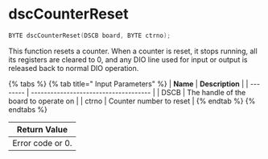 # dscCounterReset

```c
BYTE dscCounterReset(DSCB board, BYTE ctrno);
```

This function resets a counter. When a counter is reset, it stops running, all its registers are cleared to 0, and any DIO line used for input or output is released back to normal DIO operation.

{% tabs %}
{% tab title=" Input Parameters" %}
| **Name** | **Description**                       |
| -------- | ------------------------------------- |
| DSCB     | The handle of the board to operate on |
| ctrno    | Counter number to reset               |
{% endtab %}
{% endtabs %}

| Return Value     |
| ---------------- |
| Error code or 0. |

